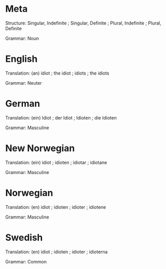 Meta
====

Structure: Singular, Indefinite ; Singular, Definite ; Plural, Indefinite ; Plural, Definite

Grammar:   Noun



English
=======

Translation: (an) idiot ; the idiot ; idiots ; the idiots

Grammar:     Neuter



German
======

Translation: (ein) Idiot ; der Idiot ; Idioten ; die Idioten

Grammar:     Masculine



New Norwegian
=============

Translation: (ein) idiot ; idioten ; idiotar ; idiotane

Grammar:     Masculine



Norwegian
=========

Translation: (en) idiot ; idioten ; idioter ; idiotene

Grammar:     Masculine



Swedish
=======

Translation: (en) idiot ; idioten ; idioter ; idioterna

Grammar:     Common
